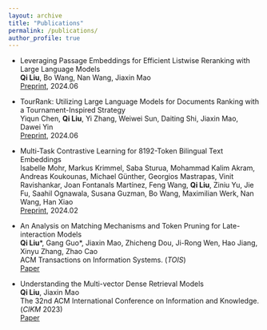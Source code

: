 ```yaml
---
layout: archive
title: "Publications"
permalink: /publications/
author_profile: true
---
```


<!-- {% if author.googlescholar %}
  You can also find my articles on <u><a href="{{author.googlescholar}}">my Google Scholar profile</a>.</u>
{% endif %}

{% include base_path %}

{% for post in site.publications reversed %}
  {% include archive-single.html %}
{% endfor %} -->


* Leveraging Passage Embeddings for Efficient Listwise Reranking with Large Language Models \
**Qi Liu**, Bo Wang, Nan Wang, Jiaxin Mao \
[Preprint](https://arxiv.org/abs/2406.14848), 2024.06

* TourRank: Utilizing Large Language Models for Documents Ranking with a Tournament-Inspired Strategy \
Yiqun Chen, **Qi Liu**, Yi Zhang, Weiwei Sun, Daiting Shi, Jiaxin Mao, Dawei Yin \
[Preprint](https://arxiv.org/abs/2406.11678), 2024.06

* Multi-Task Contrastive Learning for 8192-Token Bilingual Text Embeddings \
Isabelle Mohr, Markus Krimmel, Saba Sturua, Mohammad Kalim Akram, Andreas Koukounas, Michael Günther, Georgios Mastrapas, Vinit Ravishankar, Joan Fontanals Martínez, Feng Wang, **Qi Liu**, Ziniu Yu, Jie Fu, Saahil Ognawala, Susana Guzman, Bo Wang, Maximilian Werk, Nan Wang, Han Xiao \
[Preprint](https://arxiv.org/abs/2402.17016), 2024.02

* An Analysis on Matching Mechanisms and Token Pruning for Late-interaction Models \
**Qi Liu**\*, Gang Guo\*, Jiaxin Mao, Zhicheng Dou, Ji-Rong Wen, Hao Jiang, Xinyu Zhang, Zhao Cao \
ACM Transactions on Information Systems. (*TOIS*) \
[Paper](https://dl.acm.org/doi/10.1145/3639818)

* Understanding the Multi-vector Dense Retrieval Models \
**Qi Liu**, Jiaxin Mao \
The 32nd ACM International Conference on Information and Knowledge. (*CIKM* 2023) \
[Paper](https://dl.acm.org/doi/10.1145/3583780.3615282)
<!-- url -->


